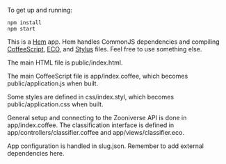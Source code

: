 To get up and running:

```
npm install
npm start
```

This is a [Hem](https://github.com/spine/hem) app. Hem handles CommonJS dependencies and compiling [CoffeeScript](https://github.com/jashkenas/coffee-script), [ECO](https://github.com/sstephenson/eco), and [Stylus](https://github.com/LearnBoost/stylus) files. Feel free to use something else.

The main HTML file is public/index.html.

The main CoffeeScript file is app/index.coffee, which becomes public/application.js when built.

Some styles are defined in css/index.styl, which becomes public/application.css when built.

General setup and connecting to the Zooniverse API is done in app/index.coffee. The classification interface is defined in app/controllers/classifier.coffee and app/views/classifier.eco.

App configuration is handled in slug.json. Remember to add external dependencies here.

